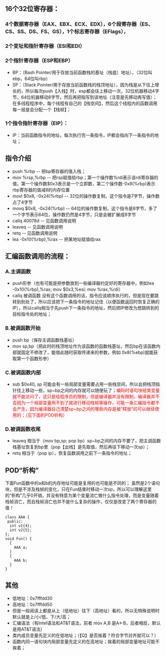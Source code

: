 ## 16个32位寄存器：

### 4个数据寄存器（EAX、EBX、ECX、EDX），6个段寄存器（ES、CS、SS、DS、FS、GS），1个标志寄存器（EFlags），

### 2个变址和指针寄存器（ESI和EDI）

### 2个指针寄存器（ESP和EBP）
- BP：（Bash Pointer/用于存放当前函数栈的基址（栈底）地址），（32位叫ebp，64位叫rbp）
- SP：（Stack Pointer/用于存放当前函数栈的栈顶地址），因为栈是从下往上增长的，所以每次push【入栈】时，esp都会往上移动一次，32位机器移动4字节，64位机器移动8字节，然后再把指写到该地址（注意是先移动再写值）；在多线程程序中，每个线程有自己的【栈空间】，然后这个线程内的函数调用每一层是会分配一个【栈帧】；

### 1个指令指针寄存器（EIP）：
- IP：当前函数指令的地址，每次执行完一条指令，IP都会指向下一条指令的地址；

## 指令介绍
- push %rbp  -- 把bp寄存器的值入栈；
- mov %rsp,%rbp  -- 把rsp赋值给rbp；第一个操作数%rdi表示该rdi寄存器的值，第一个操作数$0x3表示是一个立即数，第二个操作数-0x8(%rbp)表示rbp寄存器的值减8的内存位置
- movl $0x8, -0x24(%rbp)  -- 32位的操作数复制，这个指令是7字节，操作数占了4字节
- movq $0x8, -0x24(%rbp)  -- 64位的操作数复制，这个指令是8字节，多了一个字节表示64位，操作数仍然是4字节，只是会被扩展成8字节
- callq 40078d  -- 见函数调用说明
- leaveq  -- 见函数调用说明
- retq  -- 见函数调用说明
- lea -0x10(%rbp),%rax  -- 把某地址赋值给rax

## 汇编函数调用的流程：
### A.主调函数
- push形参（也有可能是把参数放到一些编译器约定好的寄存器中，例如lea -0x10(%rbp),%rax; mov $0x3,%esi; mov %rax,%rdi）
- callq 被调函数 没有这个函数调用的话，指令应该顺序执行的，但是现在要跳转到别处了，所以应该把下一条指令的地址记住（以便函数返回时恢复正确的IP），所以callq相当于先push下一条指令的地址，然后把IP修改为想跳转到的目标指令处的地址；

### B.被调函数开始
- push bp（保存主调函数栈基址）
- mov sp,bp（把此时的栈顶地址作为该函数的函数栈基址，然后bp在该函数内部就固定不修改了，能借此随时获取传递来的参数，例如 0x8(%ebp)就能获取第一个函数形参）

### C.被调函数内部
- sub $0x40, sp  可能会有一些局部变量需要占用一些栈空间，所以会把栈顶指针往上移动一些，sp\~bp之间的内存就可以随便玩了；<font color=red>编码时语句块结束变量就不能访问了，这只是给程序员的限制，但是编译器并没有限制，编译器并不会因为一个局部变量用不到了就进行移动栈帧等操作，可能一条汇编指令都不会产生，因为编译器自己清楚sp\~bp之间的哪些内存是被“释放”的可以继续使用的；（见下面的POD析构）</font>

### D.被调函数收尾
- leaveq 相当于（mov bp,sp; pop bp）sp\~bp之间的内存不要了，把主调函数栈基址恢复到bp里（pop【出栈】是先取值，然后再往下移动一次sp）；
- retq 相当于（pop ip），恢复函数调用之前下一条指令的地址；


## POD“析构”
下面Fun函数中的a和b的内存地址可能是复用的也可能是不同的；
虽然是2个语句块，但是不涉及栈帧的变化，只在Fun结束时移动一次sp，所以可以理解这里的“析构”几乎0开销，并没有特意为某个变量消亡做什么指令处理，而是变量随着栈帧消亡，而且栈帧消亡也并不是什么复杂的操作，仅仅是改变了两个寄存器的值！
```
class AAA {
 public:
  int v1{4};
  int v2{5};
};
void Fun() {
  {
    AAA a;
  }
  {
    AAA b;
  }
}
```


## 其他
- 低地址：0x7fffdd30
- 高地址：0x7fffdd50
- 但是一般阅读上都是从上（低地址）往下（高地址）看的，所以无特殊说明时默认就是上/小/低、下/大/高；
- 汇编语法（有Intel语法和AT&T语法，前者 mov A,B 是A<-B，后者相反，默认是用AT&T语法）
- 类内成员变量先定义的在低地址；（【Q】是否挨着？符合字节对齐就可以？）
- 函数内同一语句块内局部变量先定义的在高地址；挨着的局部变量地址可能不挨着；
